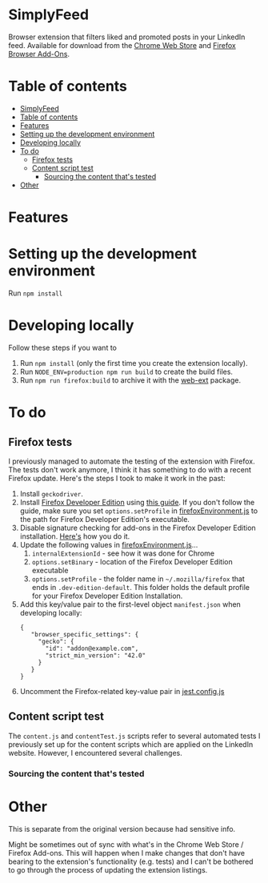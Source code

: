 # SimplyFeed

Browser extension that filters liked and promoted posts in your LinkedIn feed. Available for download from the [Chrome Web Store](https://chrome.google.com/webstore/detail/simplyfeed-linkedin-feed/hpjgkdecioodgjhhdoagefbbdlljkpic) and [Firefox Browser Add-Ons](https://addons.mozilla.org/en-GB/firefox/addon/simplyfeed-linkedin-filter/).

# Table of contents

- [SimplyFeed](#simplyfeed)
- [Table of contents](#table-of-contents)
- [Features](#features)
- [Setting up the development environment](#setting-up-the-development-environment)
- [Developing locally](#developing-locally)
- [To do](#to-do)
  - [Firefox tests](#firefox-tests)
  - [Content script test](#content-script-test)
    - [Sourcing the content that's tested](#sourcing-the-content-thats-tested)
- [Other](#other)

# Features

# Setting up the development environment

Run `npm install`

# Developing locally

Follow these steps if you want to

1. Run `npm install` (only the first time you create the extension locally).
2. Run `NODE_ENV=production npm run build` to create the build files.
3. Run `npm run firefox:build` to archive it with the [web-ext](https://www.npmjs.com/package/web-ext) package.

# To do

## Firefox tests

I previously managed to automate the testing of the extension with Firefox. The tests don't work anymore, I think it has something to do with a recent Firefox update. Here's the steps I took to make it work in the past:

1. Install `geckodriver`.
2. Install [Firefox Developer Edition](https://www.mozilla.org/en-US/firefox/developer/) using [this guide](https://medium.com/@js_debugger/how-to-install-firefox-developer-edition-on-ubuntu-1c7f5f2b6883). If you don't follow the guide, make sure you set `options.setProfile` in [firefoxEnvironment.js](test/jest-selenium/setup/firefoxEnvironment.js) to the path for Firefox Developer Edition's executable.
3. Disable signature checking for add-ons in the Firefox Developer Edition installation. [Here's](https://stackoverflow.com/a/31952728) how you do it.
4. Update the following values in [firefoxEnvironment.js](test/jest-selenium/setup/firefoxEnvironment.js)...
   1. `internalExtensionId` - see how it was done for Chrome
   2. `options.setBinary` - location of the Firefox Developer Edition executable
   3. `options.setProfile` - the folder name in `~/.mozilla/firefox` that ends in `.dev-edition-default`. This folder holds the default profile for your Firefox Developer Edition Installation.
5. Add this key/value pair to the first-level object `manifest.json` when developing locally:
   ```
   {
      "browser_specific_settings": {
        "gecko": {
          "id": "addon@example.com",
          "strict_min_version": "42.0"
        }
      }
   }
   ```
6. Uncomment the Firefox-related key-value pair in [jest.config.js](jest.config.js)

## Content script test

The `content.js` and `contentTest.js` scripts refer to several automated tests I previously set up for the content scripts which are applied on the LinkedIn website. However, I encountered several challenges.

### Sourcing the content that's tested

# Other

This is separate from the original version because had sensitive info.

Might be sometimes out of sync with what's in the Chrome Web Store / Firefox Add-ons. This will happen when I make changes that don't have bearing to the extension's functionality (e.g. tests) and I can't be bothered to go through the process of updating the extension listings.
